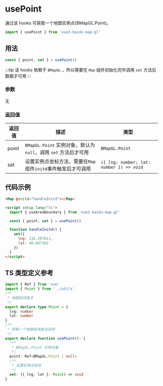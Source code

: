 # usePoint

通过该 hooks 可获取一个地图实例点(BMapGL.Point)。

```ts
import { usePoint } from 'vue3-baidu-map-gl'
```

## 用法

```ts
const { point, set } = usePoint()
```

:::tip
该 hooks 依赖于 `BMapGL` ，所以需要在 `Map` 组件初始化完毕调用 `set` 方法后数据才可用
:::

### 参数

无

### 返回值

| 返回值 | 描述                                                            | 类型                                     |
| ------ | --------------------------------------------------------------- | ---------------------------------------- |
| point  | `BMapGL.Point` 实例对象，默认为 `null`，调用 `set` 方法后才可用 | `BMapGL.Point`                           |
| set    | 设置实例点坐标方法，需要在`Map`组件`initd`事件触发后才可调用    | `({ lng: number; lat: number }) => void` |

## 代码示例

<!-- prettier-ignore -->
```html
<Map @initd="handleInitd"></Map>

<script setup lang="ts">
  import { useAreaBoundary } from 'vue3-baidu-map-gl'

  const { point, set } = usePoint()

  function handleInitd() {
    set({
      lng: 116.297611,
      lat: 40.047363
    })
  }
</script>
```

## TS 类型定义参考

```ts
import { Ref } from 'vue'
import { Point } from '../utils'
/**
 * 地图经纬度点
 */
export declare type Point = {
  lng: number
  lat: number
}
/**
 * 获取一个地图经纬度点实例
 */
export declare function usePoint(): {
  /**
   * BMapGL.Point 实例对象
   */
  point: Ref<BMapGL.Point | null>
  /**
   * 设置实例点坐标
   */
  set: ({ lng, lat }: Point) => void
}
```
